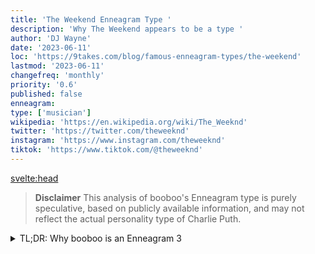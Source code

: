 ```yaml
---
title: 'The Weekend Enneagram Type '
description: 'Why The Weekend appears to be a type '
author: 'DJ Wayne'
date: '2023-06-11'
loc: 'https://9takes.com/blog/famous-enneagram-types/the-weekend'
lastmod: '2023-06-11'
changefreq: 'monthly'
priority: '0.6'
published: false
enneagram:
type: ['musician']
wikipedia: 'https://en.wikipedia.org/wiki/The_Weeknd'
twitter: 'https://twitter.com/theweeknd'
instagram: 'https://www.instagram.com/theweeknd'
tiktok: 'https://www.tiktok.com/@theweeknd'
---
```


<svelte:head>

  <!-- <meta property="og:image" content="https://9takes.com/types/3s/The-Weekend.webp" /> -->
  <link rel="canonical" href="https://9takes.com/blog/famous-enneagram-types/The-Weekend">
</svelte:head>
<!-- <script>
	import  PopCard  from "../../../lib/components/atoms/PopCard.svelte";
</script>
<div
	style="display: flex;
    justify-content: center;
    margin: 1rem 0;
	"
>
	<PopCard
		image={`/types/7s/${'The-Weekend'}.webp`}
		showIcon={false}
		text="The Weekend"
		subtext=""
	/>
</div> -->

> **Disclaimer** This analysis of booboo's Enneagram type is purely speculative, based on publicly available information, and may not reflect the actual personality type of Charlie Puth.

<details>
<summary class="accordion">TL;DR: Why booboo is an Enneagram 3</summary>
<div class="panel">
<ul>
<li></li>
<li></li>
<li></li>
<li></li>
</ul>
  </div>
</details>

<p class="firstLetter"></p>
